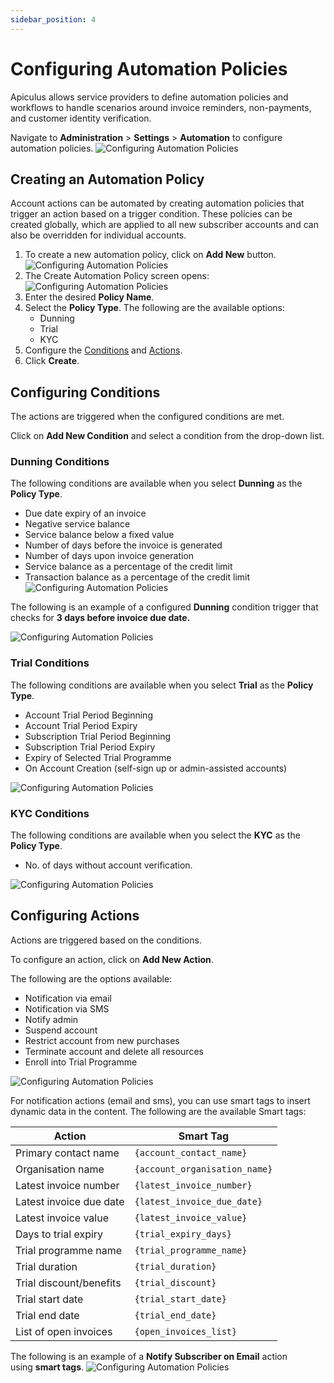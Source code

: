 ```yaml
---
sidebar_position: 4
---
```

# Configuring Automation Policies

Apiculus allows service providers to define automation policies and workflows to handle scenarios around invoice reminders, non-payments, and customer identity verification.

Navigate to **Administration** > **Settings** > **Automation** to configure automation policies.
![Configuring Automation Policies](img/ConfiguringAutomationPolicies1.png)

## Creating an Automation Policy

Account actions can be automated by creating automation policies that trigger an action based on a trigger condition. These policies can be created globally, which are applied to all new subscriber accounts and can also be overridden for individual accounts.

1. To create a new automation policy, click on **Add New** button.
      ![Configuring Automation Policies](img/ConfiguringAutomationPolicies2.png)
2. The Create Automation Policy screen opens:
	  ![Configuring Automation Policies](img/ConfiguringAutomationPolicies3.png)
1. Enter the desired **Policy Name**.
2. Select the **Policy Type**. The following are the available options:
	- Dunning
	- Trial
	- KYC
3. Configure the [Conditions](#configuring-conditions) and [Actions](#configuring-actions).
4. Click **Create**.	
## Configuring Conditions

The actions are triggered when the configured conditions are met.

Click on **Add New Condition** and select a condition from the drop-down list.
### Dunning Conditions
The following conditions are available when you select **Dunning** as the **Policy Type**.

- Due date expiry of an invoice
- Negative service balance
- Service balance below a fixed value
- Number of days before the invoice is generated
- Number of days upon invoice generation
- Service balance as a percentage of the credit limit
- Transaction balance as a percentage of the credit limit
![Configuring Automation Policies](img/ConfiguringAutomationPolicies9.png)

The following is an example of a configured **Dunning** condition trigger that checks for **3 days before invoice due date.**

![Configuring Automation Policies](img/ConfiguringAutomationPolicies6.png)

### Trial Conditions
The following conditions are available when you select **Trial** as the **Policy Type**.

- Account Trial Period Beginning
- Account Trial Period Expiry
- Subscription Trial Period Beginning
- Subscription Trial Period Expiry
- Expiry of Selected Trial Programme
- On Account Creation (self-sign up or admin-assisted accounts)

![Configuring Automation Policies](img/ConfiguringAutomationPolicies5.png)

### KYC Conditions
The following conditions are available when you select the **KYC** as the **Policy Type**.

- No. of days without account verification.

![Configuring Automation Policies](img/ConfiguringAutomationPolicies4.png)

## Configuring Actions
Actions are triggered based on the conditions.

To configure an action, click on **Add New Action**.

The following are the options available:

- Notification via email
- Notification via SMS
- Notify admin
- Suspend account
- Restrict account from new purchases
- Terminate account and delete all resources
- Enroll into Trial Programme

![Configuring Automation Policies](img/ConfiguringAutomationPolicies7.png)

For notification actions (email and sms), you can use smart tags to insert dynamic data in the content. The following are the available Smart tags:

| Action                  | Smart Tag                     |
| ----------------------- | ----------------------------- |
| Primary contact name    | `{account_contact_name}`      |
| Organisation name       | `{account_organisation_name}` |
| Latest invoice number   | `{latest_invoice_number}`     |
| Latest invoice due date | `{latest_invoice_due_date}`   |
| Latest invoice value    | `{latest_invoice_value}`      |
| Days to trial expiry    | `{trial_expiry_days}`         |
| Trial programme name    | `{trial_programme_name}`      |
| Trial duration          | `{trial_duration}`            |
| Trial discount/benefits | `{trial_discount}`            |
| Trial start date        | `{trial_start_date}`          |
| Trial end date          | `{trial_end_date}`            |
| List of open invoices   | `{open_invoices_list}`        |

The following is an example of a **Notify Subscriber on Email** action using **smart tags**.
![Configuring Automation Policies](img/ConfiguringAutomationPolicies8.png)





